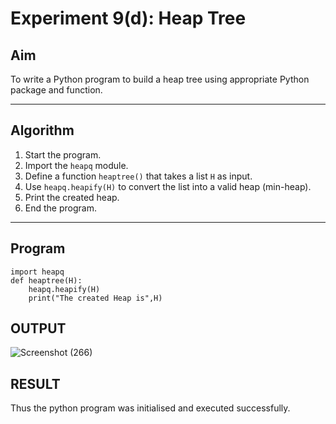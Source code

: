 # Experiment 9(d): Heap Tree

## Aim
To write a Python program to build a heap tree using appropriate Python package and function.

---

## Algorithm

1. Start the program.
2. Import the `heapq` module.
3. Define a function `heaptree()` that takes a list `H` as input.
4. Use `heapq.heapify(H)` to convert the list into a valid heap (min-heap).
5. Print the created heap.
6. End the program.

---

## Program

```
import heapq
def heaptree(H):
    heapq.heapify(H)
    print("The created Heap is",H)
```

## OUTPUT
![Screenshot (266)](https://github.com/user-attachments/assets/12455d80-6b17-4bc8-90af-aeaf25468319)

## RESULT
Thus the python program was initialised and executed successfully.
